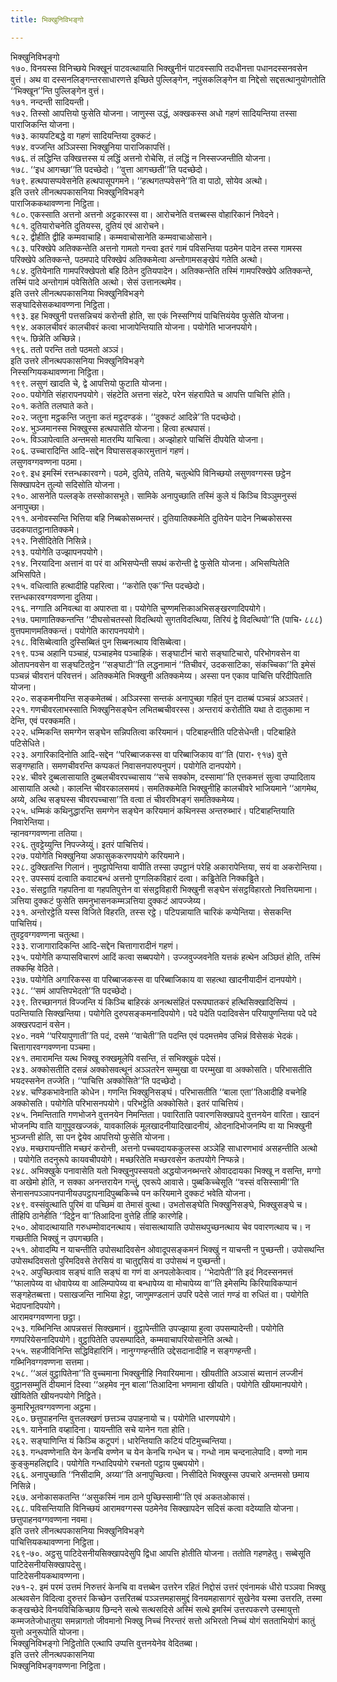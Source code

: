 ```yaml
---
title: भिक्खुनिविभङ्गो

---
```

भिक्खुनिविभङ्गो  
१७०. विनयस्स विनिच्छये भिक्खूनं पाटवत्थायाति भिक्खुनीनं पाटवस्सापि तदधीनत्ता पधानदस्सनवसेन वुत्तं। अथ वा दस्सनलिङ्गन्तरसाधारणत्ते इच्छिते पुल्लिङ्गेन, नपुंसकलिङ्गेन वा निद्देसो सद्दसत्थानुयोगतोति ‘‘भिक्खून’’न्ति पुल्लिङ्गेन वुत्तं।  
१७१. नन्दन्ती सादियन्ती।  
१७२. तिस्सो आपत्तियो फुसेति योजना। जाणुस्स उद्धं, अक्खकस्स अधो गहणं सादियन्तिया तस्सा पाराजिकन्ति योजना।  
१७३. कायपटिबद्धे वा गहणं सादियन्तिया दुक्कटं।  
१७४. वज्जन्ति अञ्ञिस्सा भिक्खुनिया पाराजिकापत्तिं।  
१७६. तं लद्धिन्ति उक्खित्तस्स यं लद्धिं अत्तनो रोचेसि, तं लद्धिं न निस्सज्जन्तीति योजना।  
१७८. ‘‘इध आगच्छा’’ति पदच्छेदो। ‘‘वुत्ता आगच्छती’’ति पदच्छेदो।  
१७९. हत्थपासप्पवेसनेति हत्थपासूपगमने। ‘‘हत्थगतप्पवेसने’’ति वा पाठो, सोयेव अत्थो।  
इति उत्तरे लीनत्थपकासनिया भिक्खुनिविभङ्गे  
पाराजिककथावण्णना निट्ठिता।  
१८०. एकस्साति अत्तनो अत्तनो अट्टकारस्स वा। आरोचनेति वत्तब्बस्स वोहारिकानं निवेदने।  
१८१. दुतियारोचनेति दुतियस्स, दुतियं एवं आरोचने।  
१८२. द्वीहीति द्वीहि कम्मवाचाहि। कम्मवाचोसानेति कम्मवाचाओसाने।  
१८३. परिक्खेपे अतिक्कन्तेति अत्तनो गामतो गन्त्वा इतरं गामं पविसन्तिया पठमेन पादेन तस्स गामस्स परिक्खेपे अतिक्कन्ते, पठमपादे परिक्खेपं अतिक्कमेत्वा अन्तोगामसङ्खेपं गतेति अत्थो।  
१८४. दुतियेनाति गामपरिक्खेपतो बहि ठितेन दुतियपादेन। अतिक्कन्तेति तस्मिं गामपरिक्खेपे अतिक्कन्ते, तस्मिं पादे अन्तोगामं पवेसितेति अत्थो। सेसं उत्तानत्थमेव।  
इति उत्तरे लीनत्थपकासनिया भिक्खुनिविभङ्गे  
सङ्घादिसेसकथावण्णना निट्ठिता।  
१९३. इह भिक्खुनी पत्तसन्निचयं करोन्ती होति, सा एकं निस्सग्गियं पाचित्तियंयेव फुसेति योजना।  
१९४. अकालचीवरं कालचीवरं कत्वा भाजापेन्तियाति योजना। पयोगेति भाजनपयोगे।  
१९५. छिन्नेति अच्छिन्ने।  
१९६. ततो परन्ति ततो पठमतो अञ्ञं।  
इति उत्तरे लीनत्थपकासनिया भिक्खुनिविभङ्गे  
निस्सग्गियकथावण्णना निट्ठिता।  
१९९. लसुणं खादति चे, द्वे आपत्तियो फुटाति योजना।  
२००. पयोगेति संहारापनपयोगे। संहटेति अत्तना संहटे, परेन संहरापिते च आपत्ति पाचित्ति होति।  
२०१. कतेति तलघाते कते।  
२०२. जतुना मट्ठकन्ति जतुना कतं मट्ठदण्डकं। ‘‘दुक्कटं आदिन्ने’’ति पदच्छेदो।  
२०४. भुञ्जमानस्स भिक्खुस्स हत्थपासेति योजना। हित्वा हत्थपासं।  
२०५. विञ्ञापेत्वाति अन्तमसो मातरम्पि याचित्वा। अज्झोहारे पाचित्तिं दीपयेति योजना।  
२०६. उच्चारादिन्ति आदि-सद्देन विघाससङ्कारमुत्तानं गहणं।  
लसुणवग्गवण्णना पठमा।  
२०९. इध इमस्मिं रत्तन्धकारवग्गे। पठमे, दुतिये, ततिये, चतुत्थेपि विनिच्छयो लसुणवग्गस्स छट्ठेन सिक्खापदेन तुल्यो सदिसोति योजना।  
२१०. आसनेति पल्लङ्के तस्सोकासभूते। सामिके अनापुच्छाति तस्मिं कुले यं किञ्चि विञ्ञुमनुस्सं अनापुच्छा।  
२११. अनोवस्सन्ति भित्तिया बहि निब्बकोसब्भन्तरं। दुतियातिक्कमेति दुतियेन पादेन निब्बकोसस्स उदकपातट्ठानातिक्कमे।  
२१२. निसीदितेति निसिन्ने।  
२१३. पयोगेति उज्झापनपयोगे।  
२१४. निरयादिना अत्तानं वा परं वा अभिसप्पेन्ती सपथं करोन्ती द्वे फुसेति योजना। अभिसप्पितेति अभिसपिते।  
२१५. वधित्वाति हत्थादीहि पहरित्वा। ‘‘करोति एक’’न्ति पदच्छेदो।  
रत्तन्धकारवग्गवण्णना दुतिया।  
२१६. नग्गाति अनिवत्था वा अपारुता वा। पयोगेति चुण्णमत्तिकाअभिसङ्खरणादिपयोगे।  
२१७. पमाणातिक्कन्तन्ति ‘‘दीघसोचतस्सो विदत्थियो सुगतविदत्थिया, तिरियं द्वे विदत्थियो’’ति (पाचि॰ ८८८) वुत्तपमाणमतिक्कन्तं। पयोगेति कारापनपयोगे।  
२१८. विसिब्बेत्वाति दुस्सिब्बितं पुन सिब्बनत्थाय विसिब्बेत्वा।  
२१९. पञ्च अहानि पञ्चाहं, पञ्चाहमेव पञ्चाहिकं। सङ्घाटीनं चारो सङ्घाटिचारो, परिभोगवसेन वा ओतापनवसेन वा सङ्घटितट्ठेन ‘‘सङ्घाटी’’ति लद्धनामानं ‘‘तिचीवरं, उदकसाटिका, संकच्चिका’’ति इमेसं पञ्चन्नं चीवरानं परिवत्तनं। अतिक्कमेति भिक्खुनी अतिक्कमेय्य। अस्सा पन एकाव पाचित्ति परिदीपिताति योजना।  
२२०. सङ्कमनीयन्ति सङ्कमेतब्बं। अञ्ञिस्सा सन्तकं अनापुच्छा गहितं पुन दातब्बं पञ्चन्नं अञ्ञतरं।  
२२१. गणचीवरलाभस्साति भिक्खुनिसङ्घेन लभितब्बचीवरस्स। अन्तरायं करोतीति यथा ते दातुकामा न देन्ति, एवं परक्कमति।  
२२२. धम्मिकन्ति समग्गेन सङ्घेन सन्निपतित्वा करियमानं। पटिबाहन्तीति पटिसेधेन्ती। पटिबाहिते पटिसेधिते।  
२२३. अगारिकादिनोति आदि-सद्देन ‘‘परिब्बाजकस्स वा परिब्बाजिकाय वा’’ति (पारा॰ ९१७) वुत्ते सङ्गण्हाति। समणचीवरन्ति कप्पकतं निवासनपारुपनुपगं। पयोगेति दानपयोगे।  
२२४. चीवरे दुब्बलासायाति दुब्बलचीवरपच्चासाय ‘‘सचे सक्कोम, दस्सामा’’ति एत्तकमत्तं सुत्वा उप्पादिताय आसायाति अत्थो। कालन्ति चीवरकालसमयं। समतिक्कमेति भिक्खुनीहि कालचीवरे भाजियमाने ‘‘आगमेथ, अय्ये, अत्थि सङ्घस्स चीवरपच्चासा’’ति वत्वा तं चीवरविभङ्गं समतिक्कमेय्य।  
२२५. धम्मिकं कथिनुद्धारन्ति समग्गेन सङ्घेन करियमानं कथिनस्स अन्तरुब्भारं। पटिबाहन्तियाति निवारेन्तिया।  
न्हानवग्गवण्णना ततिया।  
२२६. तुवट्टेय्युन्ति निपज्जेय्युं। इतरं पाचित्तियं।  
२२७. पयोगेति भिक्खुनिया अफासुककरणपयोगे करियमाने।  
२२८. दुक्खितन्ति गिलानं। नुपट्ठापेन्तिया वापीति तस्सा उपट्ठानं परेहि अकारापेन्तिया, सयं वा अकरोन्तिया।  
२२९. उपस्सयं दत्वाति कवाटबन्धं अत्तनो पुग्गलिकविहारं दत्वा। कड्ढितेति निक्कड्ढिते।  
२३०. संसट्ठाति गहपतिना वा गहपतिपुत्तेन वा संसट्ठविहारी भिक्खुनी सङ्घेन संसट्ठविहारतो निवत्तियमाना। ञत्तिया दुक्कटं फुसेति समनुभासनकम्मञत्तिया दुक्कटं आपज्जेय्य।  
२३१. अन्तोरट्ठेति यस्स विजिते विहरति, तस्स रट्ठे। पटिपन्नायाति चारिकं कप्पेन्तिया। सेसकन्ति पाचित्तियं।  
तुवट्टवग्गवण्णना चतुत्था।  
२३३. राजागारादिकन्ति आदि-सद्देन चित्तागारादीनं गहणं।  
२३५. पयोगेति कप्पासविचारणं आदिं कत्वा सब्बपयोगे। उज्जवुज्जवनेति यत्तकं हत्थेन अञ्छितं होति, तस्मिं तक्कम्हि वेठिते।  
२३७. पयोगेति अगारिकस्स वा परिब्बाजकस्स वा परिब्बाजिकाय वा सहत्था खादनीयादीनं दानपयोगे।  
२३८. ‘‘समं आपत्तिपभेदतो’’ति पदच्छेदो।  
२३९. तिरच्छानगतं विज्जन्ति यं किञ्चि बाहिरकं अनत्थसंहितं परूपघातकरं हत्थिसिक्खादिसिप्पं । पठन्तियाति सिक्खन्तिया। पयोगेति दुरुपसङ्कमनादिपयोगे। पदे पदेति पदादिवसेन परियापुणन्तिया पदे पदे अक्खरपदानं वसेन।  
२४०. नवमे ‘‘परियापुणाती’’ति पदं, दसमे ‘‘वाचेती’’ति पदन्ति एवं पदमत्तमेव उभिन्नं विसेसकं भेदकं।  
चित्तागारवग्गवण्णना पञ्चमा।  
२४१. तमारामन्ति यत्थ भिक्खू रुक्खमूलेपि वसन्ति, तं सभिक्खुकं पदेसं।  
२४३. अक्कोसतीति दसन्नं अक्कोसवत्थूनं अञ्ञतरेन सम्मुखा वा परम्मुखा वा अक्कोसति। परिभासतीति भयदस्सनेन तज्जेति। ‘‘पाचित्ति अक्कोसिते’’ति पदच्छेदो।  
२४४. चण्डिकभावेनाति कोधेन। गणन्ति भिक्खुनिसङ्घं। परिभासतीति ‘‘बाला एता’’तिआदीहि वचनेहि अक्कोसति। पयोगेति परिभासनपयोगे। परिभट्ठेति अक्कोसिते। इतरं पाचित्तियं।  
२४५. निमन्तिताति गणभोजने वुत्तनयेन निमन्तिता। पवारिताति पवारणसिक्खापदे वुत्तनयेन वारिता। खादनं भोजनम्पि वाति यागुपूवखज्जकं, यावकालिकं मूलखादनीयादिखादनीयं, ओदनादिभोजनम्पि वा या भिक्खुनी भुञ्जन्ती होति, सा पन द्वेयेव आपत्तियो फुसेति योजना।  
२४७. मच्छरायन्तीति मच्छरं करोन्ती, अत्तनो पच्चयदायककुलस्स अञ्ञेहि साधारणभावं असहन्तीति अत्थो । पयोगेति तदनुरूपे कायवचीपयोगे। मच्छरितेति मच्छरवसेन कतपयोगे निप्फन्ने।  
२४८. अभिक्खुके पनावासेति यतो भिक्खुनुपस्सयतो अद्धयोजनब्भन्तरे ओवाददायका भिक्खू न वसन्ति, मग्गो वा अखेमो होति, न सक्का अनन्तरायेन गन्तुं, एवरूपे आवासे। पुब्बकिच्चेसूति ‘‘वस्सं वसिस्सामी’’ति सेनासनपञ्ञापनपानीयउपट्ठापनादिपुब्बकिच्चे पन करियमाने दुक्कटं भवेति योजना।  
२४९. वस्संवुत्थाति पुरिमं वा पच्छिमं वा तेमासं वुत्था। उभतोसङ्घेति भिक्खुनिसङ्घे, भिक्खुसङ्घे च। तीहिपि ठानेहीति ‘‘दिट्ठेन वा’’तिआदिना वुत्तेहि तीहि कारणेहि।  
२५०. ओवादत्थायाति गरुधम्मोवादनत्थाय। संवासत्थायाति उपोसथपुच्छनत्थाय चेव पवारणत्थाय च। न गच्छतीति भिक्खुं न उपगच्छति।  
२५१. ओवादम्पि न याचन्तीति उपोसथादिवसेन ओवादूपसङ्कमनं भिक्खुं न याचन्ती न पुच्छन्ती। उपोसथन्ति उपोसथदिवसतो पुरिमदिवसे तेरसियं वा चातुद्दसियं वा उपोसथं न पुच्छन्ती।  
२५२. अपुच्छित्वाव सङ्घं वाति सङ्घं वा गणं वा अनपलोकेत्वाव। ‘‘भेदापेती’’ति इदं निदस्सनमत्तं ‘‘फालापेय्य वा धोवापेय्य वा आलिम्पापेय्य वा बन्धापेय्य वा मोचापेय्य वा’’ति इमेसम्पि किरियाविकप्पानं सङ्गहेतब्बत्ता। पसाखजन्ति नाभिया हेट्ठा, जाणुमण्डलानं उपरि पदेसे जातं गण्डं वा रुधितं वा। पयोगेति भेदापनादिपयोगे।  
आरामवग्गवण्णना छट्ठा।  
२५३. गब्भिनिन्ति आपन्नसत्तं सिक्खमानं। वुट्ठापेन्तीति उपज्झाया हुत्वा उपसम्पादेन्ती। पयोगेति गणपरियेसनादिपयोगे। वुट्ठापितेति उपसम्पादिते, कम्मवाचापरियोसानेति अत्थो।  
२५५. सहजीविनिन्ति सद्धिविहारिनिं। नानुग्गण्हन्तीति उद्देसदानादीहि न सङ्गण्हन्ती।  
गब्भिनिवग्गवण्णना सत्तमा।  
२५८. ‘‘अलं वुट्ठापितेना’’ति वुच्चमाना भिक्खुनीहि निवारियमाना। खीयतीति अञ्ञासं ब्यत्तानं लज्जीनं वुट्ठानसम्मुतिं दीयमानं दिस्वा ‘‘अहमेव नून बाला’’तिआदिना भणमाना खीयति। पयोगेति खीयमानपयोगे। खीयितेति खीयनपयोगे निट्ठिते।  
कुमारिभूतवग्गवण्णना अट्ठमा।  
२६०. छत्तुपाहनन्ति वुत्तलक्खणं छत्तञ्च उपाहनायो च। पयोगेति धारणपयोगे।  
२६१. यानेनाति वय्हादिना। यायन्तीति सचे यानेन गता होति।  
२६२. सङ्घाणिन्ति यं किञ्चि कटूपगं। धारेन्तियाति कटियं पटिमुच्चन्तिया।  
२६३. गन्धवण्णेनाति येन केनचि वण्णेन च येन केनचि गन्धेन च। गन्धो नाम चन्दनालेपादि। वण्णो नाम कुङ्कुमहलिद्दादि। पयोगेति गन्धादिपयोगे रचनतो पट्ठाय पुब्बपयोगे।  
२६६. अनापुच्छाति ‘‘निसीदामि, अय्या’’ति अनापुच्छित्वा। निसीदिते भिक्खुस्स उपचारे अन्तमसो छमाय निसिन्ने।  
२६७. अनोकासकतन्ति ‘‘असुकस्मिं नाम ठाने पुच्छिस्सामी’’ति एवं अकतओकासं।  
२६८. पविसन्तियाति विनिच्छयं आरामवग्गस्स पठमेनेव सिक्खापदेन सदिसं कत्वा वदेय्याति योजना।  
छत्तुपाहनवग्गवण्णना नवमा।  
इति उत्तरे लीनत्थपकासनिया भिक्खुनिविभङ्गे  
पाचित्तियकथावण्णना निट्ठिता।  
२६९-७०. अट्ठसु पाटिदेसनीयसिक्खापदेसुपि द्विधा आपत्ति होतीति योजना। ततोति गहणहेतु। सब्बेसूति पाटिदेसनीयसिक्खापदेसु।  
पाटिदेसनीयकथावण्णना।  
२७१-२. इमं परमं उत्तमं निरुत्तरं केनचि वा वत्तब्बेन उत्तरेन रहितं निद्दोसं उत्तरं एवंनामकं धीरो पञ्ञवा भिक्खु अत्थवसेन विदित्वा दुरुत्तरं किच्छेन उत्तरितब्बं पञ्ञत्तमहासमुद्दं विनयमहासागरं सुखेनेव यस्मा उत्तरति, तस्मा कङ्खच्छेदे विनयविचिकिच्छाय छिन्दने सत्थे सत्थसदिसे अस्मिं सत्थे इमस्मिं उत्तरपकरणे उस्मायुत्तो कम्मजतेजोधातुया समन्नागतो जीवमानो भिक्खु निच्चं निरन्तरं सत्तो अभिरतो निच्चं योगं सतताभियोगं कातुं युत्तो अनुरूपोति योजना।  
भिक्खुनिविभङ्गो निट्ठितोति एत्थापि उप्पत्ति वुत्तनयेनेव वेदितब्बा।  
इति उत्तरे लीनत्थपकासनिया  
भिक्खुनिविभङ्गवण्णना निट्ठिता।  